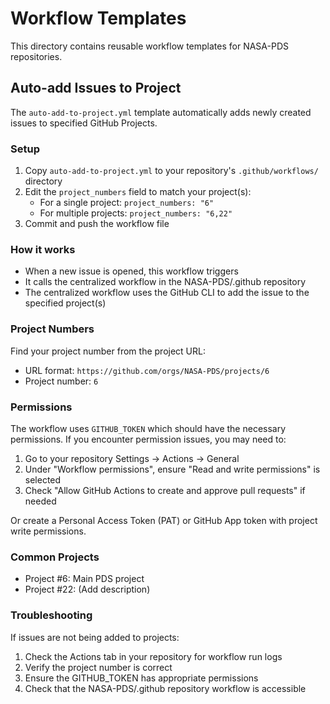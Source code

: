 # Workflow Templates

This directory contains reusable workflow templates for NASA-PDS repositories.

## Auto-add Issues to Project

The `auto-add-to-project.yml` template automatically adds newly created issues to specified GitHub Projects.

### Setup

1. Copy `auto-add-to-project.yml` to your repository's `.github/workflows/` directory
2. Edit the `project_numbers` field to match your project(s):
   - For a single project: `project_numbers: "6"`
   - For multiple projects: `project_numbers: "6,22"`
3. Commit and push the workflow file

### How it works

- When a new issue is opened, this workflow triggers
- It calls the centralized workflow in the NASA-PDS/.github repository
- The centralized workflow uses the GitHub CLI to add the issue to the specified project(s)

### Project Numbers

Find your project number from the project URL:
- URL format: `https://github.com/orgs/NASA-PDS/projects/6`
- Project number: `6`

### Permissions

The workflow uses `GITHUB_TOKEN` which should have the necessary permissions. If you encounter permission issues, you may need to:

1. Go to your repository Settings → Actions → General
2. Under "Workflow permissions", ensure "Read and write permissions" is selected
3. Check "Allow GitHub Actions to create and approve pull requests" if needed

Or create a Personal Access Token (PAT) or GitHub App token with project write permissions.

### Common Projects

- Project #6: Main PDS project
- Project #22: (Add description)

### Troubleshooting

If issues are not being added to projects:
1. Check the Actions tab in your repository for workflow run logs
2. Verify the project number is correct
3. Ensure the GITHUB_TOKEN has appropriate permissions
4. Check that the NASA-PDS/.github repository workflow is accessible
